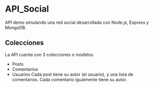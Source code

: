 # API_Social
API demo simulando una red social desarrollada con Node.js, Express y MongoDB.
## Colecciones
La API cuenta con 3 colecciones o modelos:
* Posts
* Comentarios
* Usuarios
Cada post tiene su autor (el usuario), y una lista de comentarios. Cada comentario igualmente tiene su autor.
